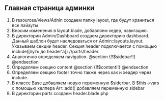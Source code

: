 ## Главная страница админки
1. В resources/views/Adnin создаем папку layout, где будут храниться все лайауты
2. Вносим изменения в layout.blade, добавляем хедер, навигацию. 
3. В директории Admin/Dashboard создаем директорию dashboard. Данный шаблон будет наследоваться от Admin::layouts.layout. Указываем секции header. Секция header подключается с помощью include([путь до header'a]) //parts/header.
4. Аналогично определяем navigation. @section {!!$sidebar!!} @endsection
5. Определяем секцию content @section {!!$content!!} @endsection
6. Определяем секцию footer точно также через как и хеадер через include.
7. В классе Base добавляем новую переменную $siderbar. В $this->vars с помощью хелпера Arr::add() добавляем переменную sidebar
8. В директории parts создаем header.blade.php
